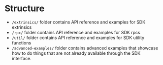 # Structure

- `/extrinsics/` folder contains API reference and examples for SDK extrinsics
- `/rpc/` folder contains API reference and examples for SDK rpcs
- `/util/` folder contains API reference and examples for SDK utility functions
- `/advanced-examples/` folder contains advanced examples that showcase how to do things that are not already available through the SDK interface.